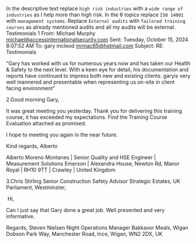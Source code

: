 In the descriptive text replace `high risk industries` with a `wide range of industries`  as I help more than high risk.
In the 6 topics replace `ISO 14001` with `management systems`.
Replace `External audits` with `Tailored training courses` as already mentioned audits and all my audits will be external.
Testimonials 
1 From: Michael Murphy <michael@accessinternationalsecurity.com>
Sent: Tuesday, October 15, 2024 8:07:52 AM
To: gary mcleod <mrmac65@hotmail.com>
Subject: RE: Testimonials
 
“Gary has worked with us for numerous years now and has taken our Health & Safety to the next level. With a keen eye for detail, his documentation and reports have continued to impress both new and existing clients. garyis very well mannered and presentable when representing us on-site in client facing environment”




2.Good morning Gary,
 
It was great meeting you yesterday. 
Thank you for delivering this training course, it has exceeded my expectations.
Find the Training Course Evaluation attached as promised.
 
I hope to meeting you again in the near future.
 
Kind regards,
Alberto
 
Alberto Moreno Montanes | Senior Quality and HSE Engineer | Measurement Solutions
Emerson | Alexandra House, Newton Rd, Manor Royal | RH10 9TT | Crawley | United Kingdom




3.Chris Stirling
Senior Construction Safety Advisor
Strategic Estates, UK Parliament, Westminster,




​
​Hi,
 
Can I just say that Gary done a great job. 
Well presented and very informative. 
 
Regards,
Steven Nielsen
Night Operations Manager
Bakkavor Meals, Wigan
Dobson Park Way, Manchester Road, Ince, Wigan, WN2 2DX, UK
